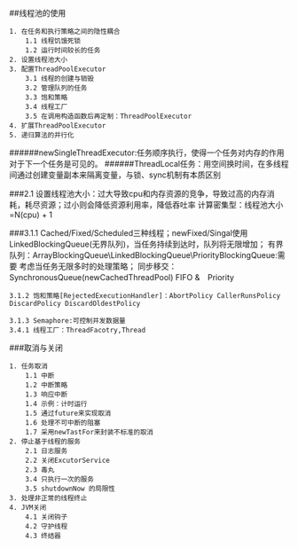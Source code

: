 ##线程池的使用

    1. 在任务和执行策略之间的隐性耦合
        1.1 线程饥饿死锁
        1.2 运行时间较长的任务
    2. 设置线程池大小
    3. 配置ThreadPoolExecutor
        3.1 线程的创建与销毁
        3.2 管理队列的任务
        3.3 饱和策略
        3.4 线程工厂
        3.5 在调用构造函数后再定制：ThreadPoolExecutor
    4. 扩展ThreadPoolExecutor
    5. 递归算法的并行化

######newSingleThreadExecutor:任务顺序执行，使得一个任务对内存的作用对于下一个任务是可见的。
######ThreadLocal任务：用空间换时间，在多线程间通过创建变量副本来隔离变量，与锁、sync机制有本质区别

###2.1 设置线程池大小：过大导致cpu和内存资源的竞争，导致过高的内存消耗，耗尽资源；过小则会降低资源利用率，降低吞吐率
    计算密集型：线程池大小=N(cpu) + 1

###3.1.1 Cached/Fixed/Scheduled三种线程；newFixed/Singal使用LinkedBlockingQueue(无界队列)，当任务持续到达时，队列将无限增加；
    有界队列：ArrayBlockingQueue\LinkedBlockingQueue\PriorityBlockingQueue:需要
考虑当任务无限多时的处理策略；
    同步移交：SynchronousQueue(newCachedThreadPool)
    FIFO &　Priority

    3.1.2 饱和策略[RejectedExecutionHandler]：AbortPolicy CallerRunsPolicy DiscardPolicy DiscardOldestPolicy 

    3.1.3 Semaphore:可控制并发数据量
    3.4.1 线程工厂：ThreadFacotry,Thread




###取消与关闭

    1. 任务取消
        1.1 中断
        1.2 中断策略
        1.3 响应中断
        1.4 示例：计时运行
        1.5 通过future来实现取消
        1.6 处理不可中断的阻塞
        1.7 采用newTastFor来封装不标准的取消
    2. 停止基于线程的服务
        2.1 日志服务
        2.2 关闭ExcutorService
        2.3 毒丸
        3.4 只执行一次的服务
        3.5 shutdownNow 的局限性
    3. 处理非正常的线程终止
    4. JVM关闭
        4.1 关闭钩子
        4.2 守护线程
        4.3 终结器

####